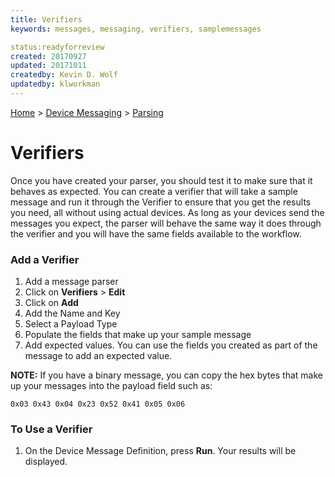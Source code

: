 ```yaml
---
title: Verifiers
keywords: messages, messaging, verifiers, samplemessages

status:readyforreview
created: 20170927
updated: 20171011
createdby: Kevin D. Wolf
updatedby: klworkman
---
```

[Home](../../Index.md) > [Device Messaging](../Index.md) > [Parsing](Index.md)

# Verifiers

Once you have created your parser, you should test it to make sure that it behaves as expected.  You can create a verifier that will take a sample message and run it through the Verifier to ensure that you get the results you need, all without using actual devices.  As long as your devices send the messages you expect, the parser will behave the same way it does through the verifier and you will have the same fields available to the workflow.

### Add a Verifier

1. Add a message parser
2. Click on **Verifiers** > **Edit**
3. Click on **Add**
4. Add the Name and Key
5. Select a Payload Type
6. Populate the fields that make up your sample message
7. Add expected values.  You can use the fields you created as part of the message to add an expected value.

**NOTE:** If you have a binary message, you can copy the hex bytes that make up your messages into the payload field such as:
```
0x03 0x43 0x04 0x23 0x52 0x41 0x05 0x06 
```

### To Use a Verifier

1. On the Device Message Definition, press **Run**.  Your results will be displayed.


